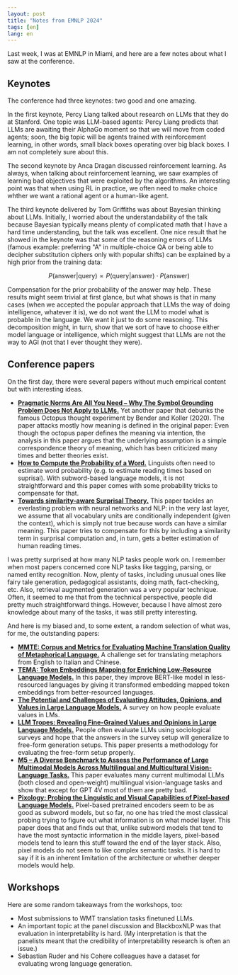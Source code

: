 ```yaml
---
layout: post
title: "Notes from EMNLP 2024"
tags: [en]
lang: en
---
```


Last week, I was at EMNLP in Miami, and here are a few notes about what I saw at the conference.

## Keynotes

The conference had three keynotes: two good and one amazing.

In the first keynote, Percy Liang talked about research on LLMs that they do at Stanford. One topic was LLM-based agents: Percy Liang predicts that LLMs are awaiting their AlphaGo moment so that we will move from coded agents; soon, the big topic will be agents trained with reinforcement learning, in other words, small black boxes operating over big black boxes. I am not completely sure about this.

The second keynote by Anca Dragan discussed reinforcement learning. As always, when talking about reinforcement learning, we saw examples of learning bad objectives that were exploited by the algorithms. An interesting point was that when using RL in practice, we often need to make choice whther we want a rational agent or a human-like agent.

The third keynote delivered by Tom Griffiths was about Bayesian thinking about LLMs. Initially, I worried about the understandability of the talk because Bayesian typically means plenty of complicated math that I have a hard time understanding, but the talk was excellent. One nice result that he showed in the keynote was that some of the reasoning errors of LLMs (famous example: preferring "A" in multiple-choice QA or being able to decipher substitution ciphers only with popular shifts) can be explained by a high prior from the training data:

$$P(\text{answer}|\text{query}) \propto P(\text{query}|\text{answer})\cdot P(\text{answer}) $$

Compensation for the prior probability of the answer may help. These results might seem trivial at first glance, but what shows is that in many cases (when we accepted the popular approach that LLMs the way of doing intelligence, whatever it is), we do not want the LLM to model what is probable in the language. We want it just to do some reasoning. This decomposition might, in turn, show that we sort of have to choose either model language or intelligence, which might suggest that LLMs are not the way to AGI (not that I ever thought they were).

## Conference papers

On the first day, there were several papers without much empirical content but with interesting ideas.

* [**Pragmatic Norms Are All You Need – Why The Symbol Grounding Problem Does Not Apply to LLMs.**](https://aclanthology.org/2024.emnlp-main.651) Yet another paper that debunks the famous Octopus thought experiment by Bender and Koller (2020). The paper attacks mostly how meaning is defined in the original paper: Even though the octopus paper defines the meaning via intention, the analysis in this paper argues that the underlying assumption is a simple correspondence theory of meaning, which has been criticized many times and better theories exist.
* [**How to Compute the Probability of a Word.**](https://aclanthology.org/2024.emnlp-main.1020) Linguists often need to estimate word probability (e.g. to estimate reading times based on suprisal). With subword-based language models, it is not straightforward and this paper comes with some probability tricks to compensate for that.
* [**Towards similarity-aware Surprisal Theory.**](https://aclanthology.org/2024.emnlp-main.921.pdf) This paper tackles an everlasting problem with neural networks and NLP: in the very last layer, we assume that all vocabulary units are conditionally independent (given the context), which is simply not true because words can have a similar meaning. This paper tries to compensate for this by including a similarity term in surprisal computation and, in turn, gets a better estimation of human reading times.

I was pretty surprised at how many NLP tasks people work on. I remember when most papers concerned core NLP tasks like tagging, parsing, or named entity recognition. Now, plenty of tasks, including unusual ones like fairy tale generation, pedagogical assistants, doing math, fact-checking, etc. Also, retrieval augmented generation was a very popular technique. Often, it seemed to me that from the technical perspective, people did pretty much straightforward things. However, because I have almost zero knowledge about many of the tasks, it was still pretty interesting.

And here is my biased and, to some extent, a random selection of what was, for me, the outstanding papers:

* [**MMTE: Corpus and Metrics for Evaluating Machine Translation Quality of Metaphorical Language.**](https://aclanthology.org/2024.emnlp-main.634) A challenge set for translating metaphors from English to Italian and Chinese.
* [**TEMA: Token Embeddings Mapping for Enriching Low-Resource Language Models.**](https://aclanthology.org/2024.emnlp-main.638) In this paper, they improve BERT-like model in less-resourced languages by giving it transformed embedding mapped token embeddings from better-resourced languages.
* [**The Potential and Challenges of Evaluating Attitudes, Opinions, and Values in Large Language Models.**](https://aclanthology.org/2024.findings-emnlp.513) A survey on how people evaluate values in LMs.
* [**LLM Tropes: Revealing Fine-Grained Values and Opinions in Large Language Models.**](https://aclanthology.org/2024.findings-emnlp.995/) People often evaluate LLMs using sociological surveys and hope that the answers in the survey setup will generalize to free-form generation setups. This paper presents a methodology for evaluating the free-form setup properly.
* [**M5 – A Diverse Benchmark to Assess the Performance of Large Multimodal Models Across Multilingual and Multicultural Vision-Language Tasks.**](https://aclanthology.org/2024.findings-emnlp.250) This paper evaluates many current multimodal LLMs (both closed and open-weight) multilingual vision-language tasks and show that except for GPT 4V most of them are pretty bad.
* [**Pixology: Probing the Linguistic and Visual Capabilities of Pixel-based Language Models.**](https://aclanthology.org/2024.emnlp-main.194) Pixel-based pretrained encoders seem to be as good as subword models, but so far, no one has tried the most classical probing trying to figure out what information is on what model layer. This paper does that and finds out that, unlike subword models that tend to have the most syntactic information in the middle layers, pixel-based models tend to learn this stuff toward the end of the layer stack. Also, pixel models do not seem to like complex semantic tasks. It is hard to say if it is an inherent limitation of the architecture or whether deeper models would help.

## Workshops

Here are some random takeaways from the workshops, too: 

* Most submissions to WMT translation tasks finetuned LLMs.
* An important topic at the panel discussion and BlackboxNLP was that evaluation in interpretability is hard. (My interpretation is that the panelists meant that the credibility of interpretability research is often an issue.)
* Sebastian Ruder and his Cohere colleagues have a dataset for evaluating wrong language generation.

